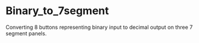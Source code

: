 # Binary_to_7segment
Converting 8 buttons representing binary input to decimal output on three 7 segment panels.

